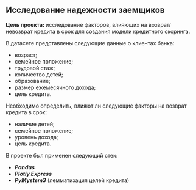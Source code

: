 ## Исследование надежности заемщиков

**Цель проекта:** исследование факторов, влияющих на возврат/невозврат кредита в срок для создания модели кредитного скоринга.

В датасете представлены следующие данные о клиентах банка:
* возраст;
* семейное положение;
* трудовой стаж;
* количество детей;
* образование;
* размер ежемесячного дохода;
* цель кредита.

Необходимо определить, влияют ли следующие факторы на возврат кредита в срок:
* наличие детей;
* семейное положение;
* уровень дохода;
* цель кредита.

В проекте был применен следующий стек:
* **_Pandas_**
* **_Plotly Express_**
* **_PyMystem3_** (лемматизация целей кредита)



